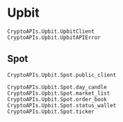 # Upbit

```@docs
CryptoAPIs.Upbit.UpbitClient
CryptoAPIs.Upbit.UpbitAPIError
```

## Spot

```@docs
CryptoAPIs.Upbit.Spot.public_client
```

```@docs
CryptoAPIs.Upbit.Spot.day_candle
CryptoAPIs.Upbit.Spot.market_list
CryptoAPIs.Upbit.Spot.order_book
CryptoAPIs.Upbit.Spot.status_wallet
CryptoAPIs.Upbit.Spot.ticker
```
